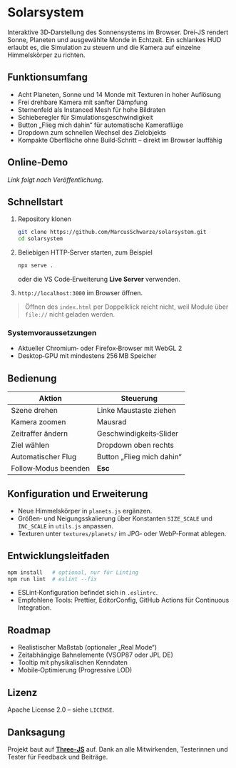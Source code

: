 # Solarsystem

Interaktive 3D‑Darstellung des Sonnensystems im Browser. Drei‑JS rendert Sonne, Planeten und ausgewählte Monde in Echtzeit. Ein schlankes HUD erlaubt es, die Simulation zu steuern und die Kamera auf einzelne Himmelskörper zu richten.

## Funktionsumfang

* Acht Planeten, Sonne und 14 Monde mit Texturen in hoher Auflösung
* Frei drehbare Kamera mit sanfter Dämpfung
* Sternenfeld als Instanced Mesh für hohe Bildraten
* Schieberegler für Simulationsgeschwindigkeit
* Button „Flieg mich dahin“ für automatische Kameraflüge
* Dropdown zum schnellen Wechsel des Zielobjekts
* Kompakte Oberfläche ohne Build‑Schritt – direkt im Browser lauffähig

## Online‑Demo

*Link folgt nach Veröffentlichung.*

## Schnellstart

1. Repository klonen

   ```bash
   git clone https://github.com/MarcusSchwarze/solarsystem.git
   cd solarsystem
   ```
2. Beliebigen HTTP‑Server starten, zum Beispiel

   ```bash
   npx serve .
   ```

   oder die VS Code‑Erweiterung **Live Server** verwenden.
3. `http://localhost:3000` im Browser öffnen.

> Öffnen des `index.html` per Doppelklick reicht nicht, weil Module über `file://` nicht geladen werden.

### Systemvoraussetzungen

* Aktueller Chromium‑ oder Firefox‑Browser mit WebGL 2
* Desktop‑GPU mit mindestens 256 MB Speicher

## Bedienung

| Aktion               | Steuerung                 |
| -------------------- | ------------------------- |
| Szene drehen         | Linke Maustaste ziehen    |
| Kamera zoomen        | Mausrad                   |
| Zeitraffer ändern    | Geschwindigkeits‑Slider   |
| Ziel wählen          | Dropdown oben rechts      |
| Automatischer Flug   | Button „Flieg mich dahin“ |
| Follow‑Modus beenden | **Esc**                   |

## Konfiguration und Erweiterung

* Neue Himmelskörper in `planets.js` ergänzen.
* Größen‑ und Neigungsskalierung über Konstanten `SIZE_SCALE` und `INC_SCALE` in `utils.js` anpassen.
* Texturen unter `textures/planets/` im JPG‑ oder WebP‑Format ablegen.

## Entwicklungsleitfaden

```bash
npm install   # optional, nur für Linting
npm run lint  # eslint --fix
```

* ESLint‑Konfiguration befindet sich in `.eslintrc`.
* Empfohlene Tools: Prettier, EditorConfig, GitHub Actions für Continuous Integration.

## Roadmap

* Realistischer Maßstab (optionaler „Real Mode“)
* Zeitabhängige Bahn­elemente (VSOP87 oder JPL DE)
* Tooltip mit physikalischen Kenndaten
* Mobile‑Optimierung (Progressive LOD)

## Lizenz

Apache License 2.0 – siehe `LICENSE`.

## Danksagung

Projekt baut auf **[Three‑JS](https://threejs.org)** auf. Dank an alle Mitwirkenden, Testerinnen und Tester für Feedback und Beiträge.
